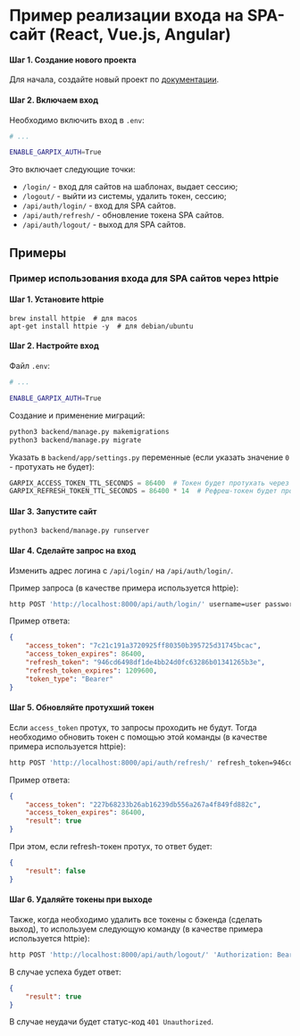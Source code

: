 # Пример реализации входа на SPA-сайт (React, Vue.js, Angular)

#### Шаг 1. Создание нового проекта

Для начала, создайте новый проект по [документации](../install_new_project.md).

#### Шаг 2. Включаем вход

Необходимо включить вход в `.env`:

```bash
# ...

ENABLE_GARPIX_AUTH=True

```

Это включает следующие точки:

* `/login/` - вход для сайтов на шаблонах, выдает сессию;
* `/logout/` - выйти из системы, удалить токен, сессию;
* `/api/auth/login/` - вход для SPA сайтов.
* `/api/auth/refresh/` - обновление токена SPA сайтов.
* `/api/auth/logout/` - выход для SPA сайтов.

## Примеры

### Пример использования входа для SPA сайтов через httpie

#### Шаг 1. Установите httpie

```
brew install httpie  # для macos
apt-get install httpie -y  # для debian/ubuntu
```

#### Шаг 2. Настройте вход

Файл `.env`:

```bash
# ...

ENABLE_GARPIX_AUTH=True
```

Создание и применение миграций:

```bash
python3 backend/manage.py makemigrations
python3 backend/manage.py migrate
```

Указать в `backend/app/settings.py` переменные (если указать значение `0` - протухать не будет):

```python
GARPIX_ACCESS_TOKEN_TTL_SECONDS = 86400  # Токен будет протухать через сутки
GARPIX_REFRESH_TOKEN_TTL_SECONDS = 86400 * 14  # Рефреш-токен будет протухать после 14 суток
```

#### Шаг 3. Запустите сайт

```bash
python3 backend/manage.py runserver
```

#### Шаг 4. Сделайте запрос на вход

Изменить адрес логина с `/api/login/` на `/api/auth/login/`.

Пример запроса (в качестве примера используется httpie):

```bash
http POST 'http://localhost:8000/api/auth/login/' username=user password=mysuperpassword
```

Пример ответа:

```json
{
    "access_token": "7c21c191a3720925ff80350b395725d31745bcac",
    "access_token_expires": 86400,
    "refresh_token": "946cd6498df1de4bb24d0fc63286b01341265b3e",
    "refresh_token_expires": 1209600,
    "token_type": "Bearer"
}
```

#### Шаг 5. Обновляйте протухший токен

Если `access_token` протух, то запросы проходить не будут.
Тогда необходимо обновить токен с помощью этой команды (в качестве примера используется httpie):

```bash
http POST 'http://localhost:8000/api/auth/refresh/' refresh_token=946cd6498df1de4bb24d0fc63286b01341265b3e
```

Пример ответа:

```json
{
    "access_token": "227b68233b26ab16239db556a267a4f849fd882c",
    "access_token_expires": 86400,
    "result": true
}
```

При этом, если refresh-токен протух, то ответ будет:

```json
{
    "result": false
}
```

#### Шаг 6. Удаляйте токены при выходе

Также, когда необходимо удалить все токены с бэкенда (сделать выход), то
используем следующую команду (в качестве примера используется httpie):

```bash
http POST 'http://localhost:8000/api/auth/logout/' 'Authorization: Bearer 227b68233b26ab16239db556a267a4f849fd882c'
```

В случае успеха будет ответ:

```json
{
    "result": true
}
```

В случае неудачи будет статус-код `401 Unauthorized`.
